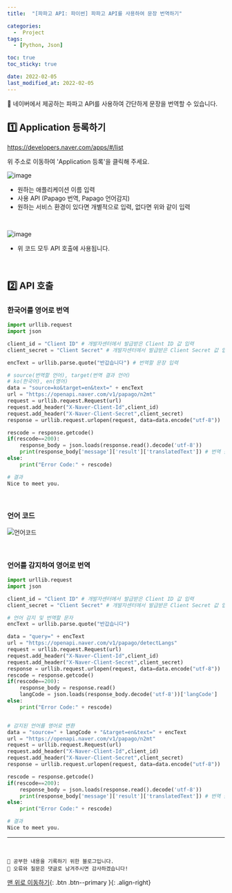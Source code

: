 ```yaml
---
title:  "[파파고 API: 파이썬] 파파고 API를 사용하여 문장 번역하기" 

categories:
  -  Project 
tags:
  - [Python, Json]

toc: true
toc_sticky: true

date: 2022-02-05
last_modified_at: 2022-02-05
---
```


🔔 네이버에서 제공하는 파파고 API를 사용하여 간단하게 문장을 번역할 수 있습니다.

## 1️⃣ Application 등록하기

<https://developers.naver.com/apps/#/list>

위 주소로 이동하여 'Application 등록'을 클릭해 주세요.  

![image](https://user-images.githubusercontent.com/45157347/152630607-8052d1fa-7a7a-4067-b6c6-a787b2207857.png)

- 원하는 애플리케이션 이름 입력
- 사용 API (Papago 번역, Papago 언어감지)
- 원하는 서비스 환경이 있다면 개별적으로 입력, 없다면 위와 같이 입력

<br>

![image](https://user-images.githubusercontent.com/45157347/152630646-e1e6fdfd-c973-4cd4-bd7e-5abfaaa8cd97.png)

- 위 코드 모두 API 호출에 사용됩니다.

<br>

## 2️⃣ API 호출
### 한국어를 영어로 번역

```python
import urllib.request
import json

client_id = "Client ID" # 개발자센터에서 발급받은 Client ID 값 입력
client_secret = "Client Secret" # 개발자센터에서 발급받은 Client Secret 값 입력

encText = urllib.parse.quote("반갑습니다") # 번역할 문장 입력

# source(번역할 언어), target(번역 결과 언어)
# ko(한국어), en(영어)
data = "source=ko&target=en&text=" + encText
url = "https://openapi.naver.com/v1/papago/n2mt"
request = urllib.request.Request(url)
request.add_header("X-Naver-Client-Id",client_id)
request.add_header("X-Naver-Client-Secret",client_secret)
response = urllib.request.urlopen(request, data=data.encode("utf-8"))

rescode = response.getcode()
if(rescode==200):
    response_body = json.loads(response.read().decode('utf-8'))
    print(response_body['message']['result']['translatedText']) # 번역 출력
else:
    print("Error Code:" + rescode)
```


```python
# 결과
Nice to meet you.
```



<br>

### 언어 코드

![언어코드](https://user-images.githubusercontent.com/45157347/152630876-47c38c56-9bd0-4698-993e-9410b34bb1ff.png)

<br>

### 언어를 감지하여 영어로 번역

```python
import urllib.request
import json

client_id = "Client ID" # 개발자센터에서 발급받은 Client ID 값 입력
client_secret = "Client Secret" # 개발자센터에서 발급받은 Client Secret 값 입력

# 언어 감지 및 번역할 문자
encText = urllib.parse.quote("반갑습니다")

data = "query=" + encText
url = "https://openapi.naver.com/v1/papago/detectLangs"
request = urllib.request.Request(url)
request.add_header("X-Naver-Client-Id",client_id)
request.add_header("X-Naver-Client-Secret",client_secret)
response = urllib.request.urlopen(request, data=data.encode("utf-8"))
rescode = response.getcode()
if(rescode==200):
    response_body = response.read()
    langCode = json.loads(response_body.decode('utf-8'))['langCode']
else:
    print("Error Code:" + rescode)


# 감지된 언어를 영어로 변환
data = "source=" + langCode + "&target=en&text=" + encText
url = "https://openapi.naver.com/v1/papago/n2mt"
request = urllib.request.Request(url)
request.add_header("X-Naver-Client-Id",client_id)
request.add_header("X-Naver-Client-Secret",client_secret)
response = urllib.request.urlopen(request, data=data.encode("utf-8"))

rescode = response.getcode()
if(rescode==200):
    response_body = json.loads(response.read().decode('utf-8'))
    print(response_body['message']['result']['translatedText']) # 번역 출력
else:
    print("Error Code:" + rescode)
```

```python
# 결과
Nice to meet you.
```

***
<br>

    💾 공부한 내용을 기록하기 위한 블로그입니다.
    📄 오류와 질문은 댓글로 남겨주시면 감사하겠습니다!

[맨 위로 이동하기](#){: .btn .btn--primary }{: .align-right}